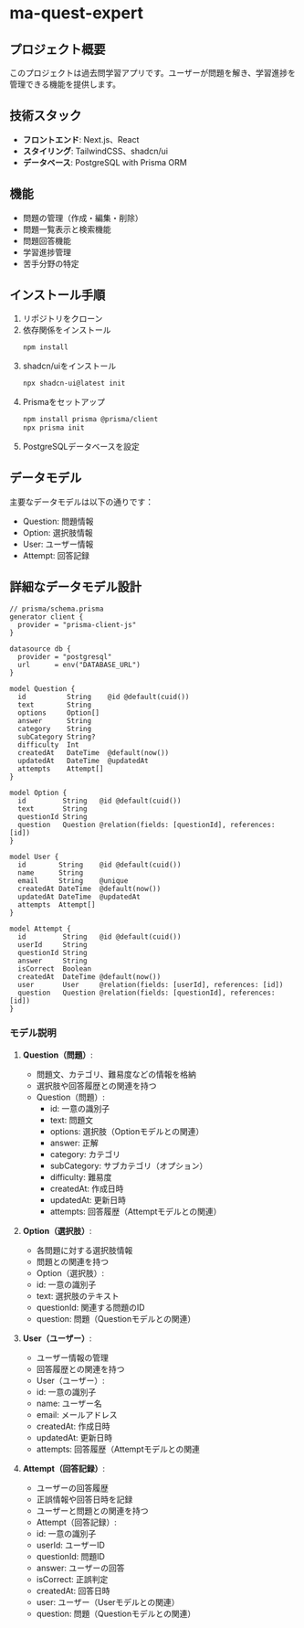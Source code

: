 # ma-quest-expert

## プロジェクト概要

このプロジェクトは過去問学習アプリです。ユーザーが問題を解き、学習進捗を管理できる機能を提供します。

## 技術スタック

- **フロントエンド**: Next.js、React
- **スタイリング**: TailwindCSS、shadcn/ui
- **データベース**: PostgreSQL with Prisma ORM

## 機能

- 問題の管理（作成・編集・削除）
- 問題一覧表示と検索機能
- 問題回答機能
- 学習進捗管理
- 苦手分野の特定

## インストール手順

1. リポジトリをクローン
2. 依存関係をインストール
   ```bash
   npm install
   ```
3. shadcn/uiをインストール
   ```bash
   npx shadcn-ui@latest init
   ```
4. Prismaをセットアップ
   ```bash
   npm install prisma @prisma/client
   npx prisma init
   ```
5. PostgreSQLデータベースを設定

## データモデル

主要なデータモデルは以下の通りです：
- Question: 問題情報
- Option: 選択肢情報
- User: ユーザー情報
- Attempt: 回答記録

## 詳細なデータモデル設計

```prisma
// prisma/schema.prisma
generator client {
  provider = "prisma-client-js"
}

datasource db {
  provider = "postgresql"
  url      = env("DATABASE_URL")
}

model Question {
  id          String    @id @default(cuid())
  text        String
  options     Option[]
  answer      String
  category    String
  subCategory String?
  difficulty  Int
  createdAt   DateTime  @default(now())
  updatedAt   DateTime  @updatedAt
  attempts    Attempt[]
}

model Option {
  id         String   @id @default(cuid())
  text       String
  questionId String
  question   Question @relation(fields: [questionId], references: [id])
}

model User {
  id        String    @id @default(cuid())
  name      String
  email     String    @unique
  createdAt DateTime  @default(now())
  updatedAt DateTime  @updatedAt
  attempts  Attempt[]
}

model Attempt {
  id         String   @id @default(cuid())
  userId     String
  questionId String
  answer     String
  isCorrect  Boolean
  createdAt  DateTime @default(now())
  user       User     @relation(fields: [userId], references: [id])
  question   Question @relation(fields: [questionId], references: [id])
}
```

### モデル説明

1. **Question（問題）**:
   - 問題文、カテゴリ、難易度などの情報を格納
   - 選択肢や回答履歴との関連を持つ
   - Question（問題）:
      - id: 一意の識別子
      - text: 問題文
      - options: 選択肢（Optionモデルとの関連）
      - answer: 正解
      - category: カテゴリ
      - subCategory: サブカテゴリ（オプション）
      - difficulty: 難易度
      - createdAt: 作成日時
      - updatedAt: 更新日時
      - attempts: 回答履歴（Attemptモデルとの関連）

2. **Option（選択肢）**:
   - 各問題に対する選択肢情報
   - 問題との関連を持つ
   - Option（選択肢）:
    - id: 一意の識別子
    - text: 選択肢のテキスト
    - questionId: 関連する問題のID
    - question: 問題（Questionモデルとの関連）

3. **User（ユーザー）**:
   - ユーザー情報の管理
   - 回答履歴との関連を持つ
   - User（ユーザー）:
    - id: 一意の識別子
    - name: ユーザー名
    - email: メールアドレス
    - createdAt: 作成日時
    - updatedAt: 更新日時
    - attempts: 回答履歴（Attemptモデルとの関連

4. **Attempt（回答記録）**:
   - ユーザーの回答履歴
   - 正誤情報や回答日時を記録
   - ユーザーと問題との関連を持つ
   - Attempt（回答記録）:
    - id: 一意の識別子
    - userId: ユーザーID
    - questionId: 問題ID
    - answer: ユーザーの回答
    - isCorrect: 正誤判定
    - createdAt: 回答日時
    - user: ユーザー（Userモデルとの関連）
    - question: 問題（Questionモデルとの関連）
